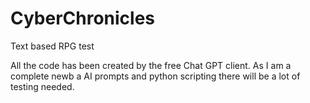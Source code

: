 # CyberChronicles
Text based RPG test

All the code has been created by the free Chat GPT client. As I am a complete newb a AI prompts and python scripting there will be a  lot of testing needed.
